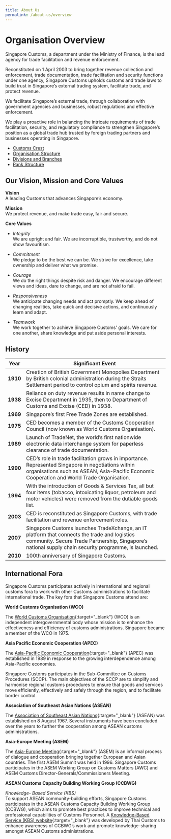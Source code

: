 ```yaml
---
title: About Us
permalink: /about-us/overview
---
```


# Organisation Overview
Singapore Customs, a department under the Ministry of Finance, is the lead agency for trade facilitation and revenue enforcement.

Reconstituted on 1 April 2003 to bring together revenue collection and enforcement, trade documentation, trade facilitation and security functions under one agency, Singapore Customs upholds customs and trade laws to build trust in Singapore’s external trading system, facilitate trade, and protect revenue.

We facilitate Singapore’s external trade, through collaboration with government agencies and businesses, robust regulations and effective enforcement.

We play a proactive role in balancing the intricate requirements of trade facilitation, security, and regulatory compliance to strengthen Singapore’s position as a global trade hub trusted by foreign trading partners and businesses operating in Singapore.

-   [Customs Crest](/about-us/organisation-overview/customs-crest)
-   [Organisation Structure](/about-us/organisation-overview/organisation-structure)
-   [Divisions and Branches](/about-us/organisation-overview/division-and-structure)
-   [Rank Structure](/about-us/organisation-overview/rank-structure)

## Our Vision, Mission and Core Values

**Vision** <br>
A leading Customs that advances Singapore’s economy.

**Mission**<br>
We protect revenue, and make trade easy, fair and secure.

**Core Values**

-   *Integrity* <br> We are upright and fair. We are incorruptible, trustworthy, and do not show favouritism.
    
-   *Commitment* <br>We pledge to be the best we can be. We strive for excellence, take ownership and deliver what we promise.

-   *Courage*<br> We do the right things despite risk and danger. We encourage different views and ideas, dare to change, and are not afraid to fail.
    
-   *Responsiveness* <br>We anticipate changing needs and act promptly. We keep ahead of changing realities, take quick and decisive actions, and continuously learn and adapt.
    
-   *Teamwork* <br>We work together to achieve Singapore Customs' goals. We care for one another, share knowledge and put aside personal interests.

## History 

|Year    |Significant Event                                                                                                                                                                                      |
|--------|-------------------------------------------------------------------------------------------------------------------------------------------------------------------------------------------------------|
|**1910**| Creation of British Government Monopolies Department by British colonial administration during the Straits Settlement period to control opium and spirits revenue.                                    |
|**1938**| Reliance on duty revenue results in name change to Excise Department in 1935, then to Department of Customs and Excise (CED) in 1938.                                                                 |
|**1969**| Singapore’s first Free Trade Zones are established.                                                                                                                                                   |
|**1975**| CED becomes a member of the Customs Cooperation Council (now known as World Customs Organisation).                                                                                                    |
|**1989**| Launch of TradeNet, the world’s first nationwide electronic data interchange system for paperless clearance of trade documentation.                                                                   |
|**1990**| CED’s role in trade facilitation grows in importance. Represented Singapore in negotiations within organisations such as ASEAN, Asia-Pacific Economic Cooperation and World Trade Organisation.       |
|**1994**| With the introduction of Goods & Services Tax, all but four items (tobacco, intoxicating liquor, petroleum and motor vehicles) were removed from the dutiable goods list.                             |
|**2003**| CED is reconstituted as Singapore Customs, with trade facilitation and revenue enforcement roles.                                                                                                     |
|**2007**| Singapore Customs launches TradeXchange, an IT platform that connects the trade and logistics community. Secure Trade Partnership, Singapore’s national supply chain security programme, is launched. |
|**2010**| 100th anniversary of Singapore Customs.                                                                                                                                                               |

## International Fora

Singapore Customs participates actively in international and regional customs fora to work with other Customs administrations to facilitate international trade. The key fora that Singapore Customs attend are:

**World Customs Organisation (WCO)**

The [World Customs Organisation](http://www.wcoomd.org/en.aspx){:target="_blank"} (WCO) is an independent intergovernmental body whose mission is to enhance the effectiveness and efficiency of customs administrations. Singapore became a member of the WCO in 1975.

**Asia Pacific Economic Cooperation (APEC)**

The [Asia-Pacific Economic Cooperation](http://www.apec.org/){:target="_blank"} (APEC) was established in 1989 in response to the growing interdependence among Asia-Pacific economies.

Singapore Customs participates in the Sub-Committee on Customs Procedures (SCCP). The main objectives of the SCCP are to simplify and harmonise regional customs procedures to ensure that goods and services move efficiently, effectively and safely through the region, and to facilitate border control.

**Association of Southeast Asian Nations (ASEAN)**

The [Association of Southeast Asian Nations](http://www.asean.org/){:target="_blank"} (ASEAN) was established on 8 August 1967. Several instruments have been concluded over the years to further the cooperation among ASEAN customs administrations.

**Asia-Europe Meeting (ASEM)**

The [Asia-Europe Meeting](http://www.aseminfoboard.org/){:target="_blank"} (ASEM) is an informal process of dialogue and cooperation bringing together European and Asian countries. The first ASEM Summit was held in 1996. Singapore Customs participates in the ASEM Working Group on Customs Matters (AWC) and ASEM Customs Director-Generals/Commissioners Meeting.

**ASEAN Customs Capacity Building Working Group (CCBWG)**

*Knowledge- Based Service (KBS)*<br>
To support ASEAN community-building efforts, Singapore Customs participates in the ASEAN Customs Capacity Building Working Group (CCBWG), which aims to promote best practices to improve technical and professional capabilities of Customs Personnel. A [Knowledge-Based Service (KBS) website](http://kbscustoms.asean.org/){:target="_blank"} was developed by Thai Customs to enhance awareness of CCBWG’s work and promote knowledge-sharing amongst ASEAN Customs administrations.
